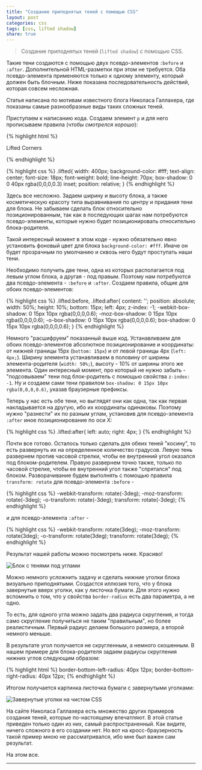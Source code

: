 ```yaml
---
title: "Создание приподнятых теней с помощью CSS"
layout: post
categories: css
tags: [css, lifted shadow]
share: true
---
```


> Создание приподнятых теней (`lifted shadow`) с помощью CSS.

Такие тени создаются с помощью двух псевдо-элементов `:before` и `:after`. Дополнительной HTML-разметки при этом не требуется. Оба псевдо-элемента применяются только к одному элементу, который должен быть блочным. Ниже показана последовательность действий, которая совсем несложная.

Статья написана по мотивам известного блога Николаса Галлахера, где показаны самые разнообразные виды таких сложных теней.

Приступаем к написанию кода. Создаем элемент `p` и для него прописываем правила (*чтобы смотрелся хорошо*):

{% highlight html %}
<p class="lifted">
  Lifted Corners
</p>
{% endhighlight %}

{% highlight css %}
.lifted{
  width: 400px;
  background-color: #fff;
  text-align: center;
  font-size: 18px;
  font-weight: bold;
  line-height: 70px;
  box-shadow: 0 0 40px rgba(0,0,0,0.3) inset;
  position: relative;
}
{% endhighlight %}

Здесь все несложно. Задаем ширину и высоту блока, а также косметическую красоту типа выравнивания по центру и придания тени для блока. Не забываем сделать блок относительно позиционированным, так как в последующих шагах нам потребуются псевдо-элементы, которые нужно будет позиционировать относительно блока-родителя.

Такой интересный момент в этом коде - нужно обязательно явно установить фоновый цвет для блока `background-color: #fff`. Иначе он будет прозрачным по умолчанию и сквозь него будут проступать наши тени.

Необходимо получить две тени, одна из которых располагается под левым углом блока, а другая - под правым. Поэтому нам потребуются два псевдо-элемента - `:before` и `:after`. Создаем правила, общие для обоих псевдо-элементов:

{% highlight css %}
.lifted:before, .lifted:after{
  content: '';
  position: absolute;
  width: 50%;
  height: 10%;
  bottom: 15px;
  left: 4px;
  z-index: -1;
  -webkit-box-shadow: 0 15px 10px rgba(0,0,0,0.6);
     -moz-box-shadow: 0 15px 10px rgba(0,0,0,0.6);
       -o-box-shadow: 0 15px 10px rgba(0,0,0,0.6);
          box-shadow: 0 15px 10px rgba(0,0,0,0.6);
}
{% endhighlight %}

Немного "расшифруем" показанный выше код. Устанавливаем для обоих псевдо-элементов абсолютное позиционирование и координаты: от нижней границы 15px (`bottom: 15px`) и от левой границы 4px (`left: 4px;`). Ширину элемента устанавливаем в половину от ширины элемента-родителя (`width: 50%;`), высоту - 10% от ширины этого же элемента. Один интересный момент, про который не нужно забыть - "подсовываем" тени под блок-родитель с помощью свойства `z-index: -1`. Ну и создаем сами тени правилом `box-shadow: 0 15px 10px rgba(0,0,0,0.6)`, указав браузерные префиксы.

Теперь у нас есть обе тени, но выглядят они как одна, так как первая накладывается на другую, ибо их координаты одинаковы. Поэтому нужно "разнести" их по разным углам, установив для псевдо-элемента `:after` иное позиционирование по оси X:

{% highlight css %}
.lifted:after{
  left: auto;
  right: 4px;
}
{% endhighlight %}

Почти все готово. Осталось только сделать для обеих теней "косину", то есть развернуть их на определенное количество градусов. Левую тень развернем против часовой стрелки, чтобы ее внутренний угол оказался под блоком-родителем. Правую развернем точно также, только по часовой стрелке, чтобы ее внутренний угол также "спрятался" под блоком. Разворачивание будем выполнять с помощью правила `transform: rotate` для псевдо-элемента `:before` -

{% highlight css %}
-webkit-transform: rotate(-3deg);
   -moz-transform: rotate(-3deg);
     -o-transform: rotate(-3deg);
        transform: rotate(-3deg);
{% endhighlight %}

и для псевдо-элемента `:after` -

{% highlight css %}
-webkit-transform: rotate(3deg);
   -moz-transform: rotate(3deg);
     -o-transform: rotate(3deg);
        transform: rotate(3deg);
{% endhighlight %}

Результат нашей работы можно посмотреть ниже. Красиво!

![Блок с тенями под углами]({{site.url}}/images/uploads/2013/11/drop-down-shadows.jpg)

Можно немного усложнить задачу и сделать нижние уголки блока визуально приподнятыми. Создастся иллюзия того, что у блока завернутые вверх уголки, как у листочка бумаги. Для этого нужно вспомнить о том, что у свойства `border-radius` есть два параметра, а не одно.

То есть, для одного угла можно задать два радиуса скругления, и тогда само скругление получиться не таким "правильным", но более реалистичным. Первый радиус делаем большого размера, а второй немного меньше.

В результате угол получается не скругленным, а немного скошенным. В нашем примере для блока-родителя задаем радиусы скругления нижних углов следующим образом:

{% highlight html %}
border-bottom-left-radius: 40px 12px;
border-bottom-right-radius: 40px 12px;
{% endhighlight %}

Итогом получается картинка листочка бумаги с завернутыми уголками:

![Завернутые уголки на чистом CSS]({{site.url}}/images/uploads/2013/11/curved-corners.jpg)

На сайте Николаса Галлахера есть множество других примеров создания теней, которые по-настоящему впечатляют. В этой статье приведен только один из них, самый распространенный. Как видите, ничего сложного в его создании нет. Но вот на кросс-браузерность такой пример мною не рассматривался, ибо мне был важен сам результат.

На этом все.

---
